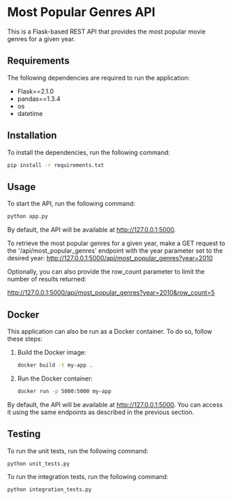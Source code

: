 # Most Popular Genres API

This is a Flask-based REST API that provides the most popular movie genres for a given year.

## Requirements

The following dependencies are required to run the application:

- Flask==2.1.0
- pandas==1.3.4
- os
- datetime

## Installation

To install the dependencies, run the following command:

```bash
pip install -r requirements.txt
```


## Usage

To start the API, run the following command:

```bash
python app.py
```

By default, the API will be available at http://127.0.0.1:5000.

To retrieve the most popular genres for a given year, make a GET request to the '/api/most_popular_genres' endpoint with the year parameter set to the desired year: http://127.0.0.1:5000/api/most_popular_genres?year=2010




Optionally, you can also provide the row_count parameter to limit the number of results returned:

http://127.0.0.1:5000/api/most_popular_genres?year=2010&row_count=5



## Docker
This application can also be run as a Docker container. To do so, follow these steps:
1. Build the Docker image:  

    ```bash 
    docker build -t my-app .
    ```
2. Run the Docker container:
    ```bash 
    docker run -p 5000:5000 my-app
    ```

By default, the API will be available at http://127.0.0.1:5000. You can access it using the same endpoints as described in the previous section.

## Testing
To run the unit tests, run the following command:
```bash 
python unit_tests.py
```

To run the integration tests, run the following command:
```bash 
python integration_tests.py
```